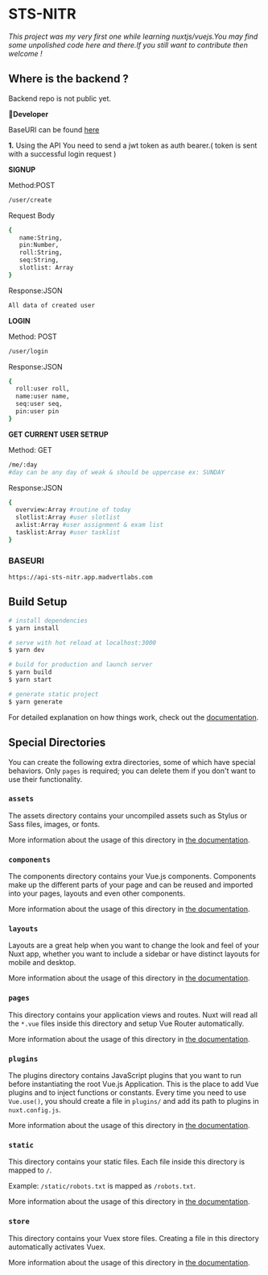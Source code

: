 # STS-NITR
*This project was my very first one while learning nuxtjs/vuejs.You may find some unpolished code here and there.If you still want to contribute then welcome !*


## Where is the backend ?
Backend repo is not public yet.


**🤵Developer**

BaseURI can be found [here](#BASEURI)

**1.** Using the API 
You need to send a jwt token as auth bearer.( token is sent with a successful login request )

**SIGNUP**

Method:POST
```sh
/user/create
```
Request Body
```sh
{
   name:String,
   pin:Number,
   roll:String,
   seq:String,
   slotlist: Array
}
```
Response:JSON

```sh
All data of created user
```
**LOGIN**

Method: POST
```sh
/user/login
```
Response:JSON

```sh
{
  roll:user roll,
  name:user name,
  seq:user seq,
  pin:user pin
}
```
**GET CURRENT USER SETRUP**

Method: GET
```sh
/me/:day 
#day can be any day of weak & should be uppercase ex: SUNDAY
```
Response:JSON

```sh
{
  overview:Array #routine of today
  slotlist:Array #user slotlist
  axlist:Array #user assignment & exam list
  tasklist:Array #user tasklist
}
```

### BASEURI
``
https://api-sts-nitr.app.madvertlabs.com
``
## Build Setup

```bash
# install dependencies
$ yarn install

# serve with hot reload at localhost:3000
$ yarn dev

# build for production and launch server
$ yarn build
$ yarn start

# generate static project
$ yarn generate
```

For detailed explanation on how things work, check out the [documentation](https://nuxtjs.org).

## Special Directories

You can create the following extra directories, some of which have special behaviors. Only `pages` is required; you can delete them if you don't want to use their functionality.

### `assets`

The assets directory contains your uncompiled assets such as Stylus or Sass files, images, or fonts.

More information about the usage of this directory in [the documentation](https://nuxtjs.org/docs/2.x/directory-structure/assets).

### `components`

The components directory contains your Vue.js components. Components make up the different parts of your page and can be reused and imported into your pages, layouts and even other components.

More information about the usage of this directory in [the documentation](https://nuxtjs.org/docs/2.x/directory-structure/components).

### `layouts`

Layouts are a great help when you want to change the look and feel of your Nuxt app, whether you want to include a sidebar or have distinct layouts for mobile and desktop.

More information about the usage of this directory in [the documentation](https://nuxtjs.org/docs/2.x/directory-structure/layouts).


### `pages`

This directory contains your application views and routes. Nuxt will read all the `*.vue` files inside this directory and setup Vue Router automatically.

More information about the usage of this directory in [the documentation](https://nuxtjs.org/docs/2.x/get-started/routing).

### `plugins`

The plugins directory contains JavaScript plugins that you want to run before instantiating the root Vue.js Application. This is the place to add Vue plugins and to inject functions or constants. Every time you need to use `Vue.use()`, you should create a file in `plugins/` and add its path to plugins in `nuxt.config.js`.

More information about the usage of this directory in [the documentation](https://nuxtjs.org/docs/2.x/directory-structure/plugins).

### `static`

This directory contains your static files. Each file inside this directory is mapped to `/`.

Example: `/static/robots.txt` is mapped as `/robots.txt`.

More information about the usage of this directory in [the documentation](https://nuxtjs.org/docs/2.x/directory-structure/static).

### `store`

This directory contains your Vuex store files. Creating a file in this directory automatically activates Vuex.

More information about the usage of this directory in [the documentation](https://nuxtjs.org/docs/2.x/directory-structure/store).
